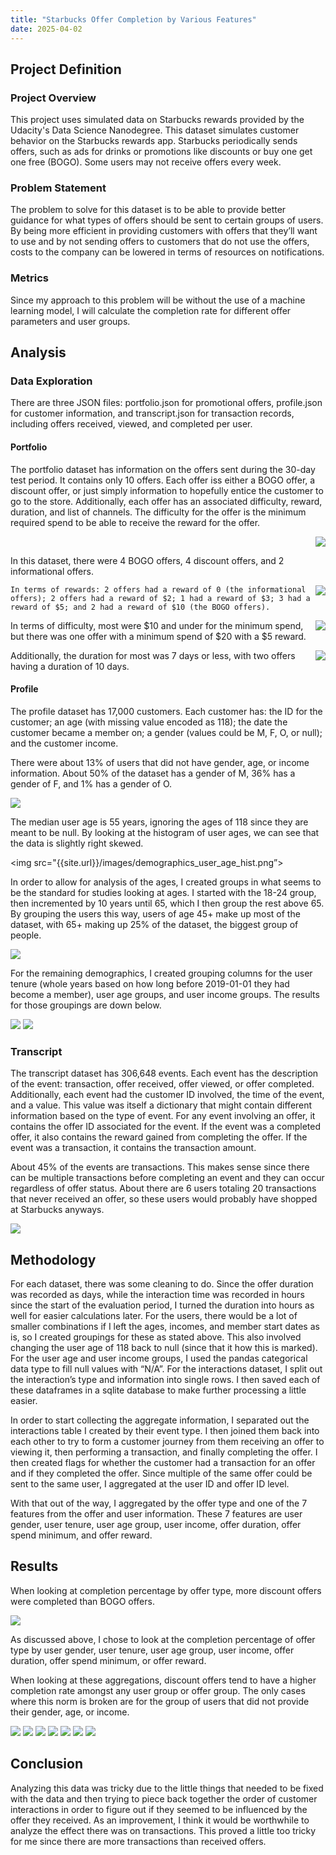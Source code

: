 ```yaml
---
title: "Starbucks Offer Completion by Various Features"
date: 2025-04-02
---
```


## Project Definition

### Project Overview

This project uses simulated data on Starbucks rewards provided by the Udacity's Data Science Nanodegree. This dataset simulates customer behavior on the Starbucks rewards app. Starbucks periodically sends offers, such as ads for drinks or promotions like discounts or buy one get one free (BOGO). Some users may not receive offers every week.

### Problem Statement

The problem to solve for this dataset is to be able to provide better guidance for what types of offers should be sent to certain groups of users. By being more efficient in providing customers with offers that they’ll want to use and by not sending offers to customers that do not use the offers, costs to the company can be lowered in terms of resources on notifications.

### Metrics

Since my approach to this problem will be without the use of a machine learning model, I will calculate the completion rate for different offer parameters and user groups.

## Analysis

### Data Exploration

There are three JSON files: portfolio.json for promotional offers, profile.json for customer information, and transcript.json for transaction records, including offers received, viewed, and completed per user.

#### Portfolio

The portfolio dataset has information on the offers sent during the 30-day test period. It contains only 10 offers. Each offer iss either a BOGO offer, a discount offer, or just simply information to hopefully entice the customer to go to the store. Additionally, each offer has an associated difficulty, reward, duration, and list of channels. The difficulty for the offer is the minimum required spend to be able to receive the reward for the offer.

<p align="right">
    <img src="{{site.url}}/images/offers_offer_type.png">
</p>

In this dataset, there were 4 BOGO offers, 4 discount offers, and 2 informational offers.

<p>
    <img align="right" src="{{site.url}}/images/offers_reward.png">

    In terms of rewards: 2 offers had a reward of 0 (the informational offers); 2 offers had a reward of $2; 1 had a reward of $3; 3 had a reward of $5; and 2 had a reward of $10 (the BOGO offers).
</p>

<img align="right" src="{{site.url}}/images/offers_difficulty.png">

In terms of difficulty, most were $10 and under for the minimum spend, but there was one offer with a minimum spend of $20 with a $5 reward.

<img align="right" src="{{site.url}}/images/offers_duration.png">

Additionally, the duration for most was 7 days or less, with two offers having a duration of 10 days.

#### Profile

The profile dataset has 17,000 customers. Each customer has: the ID for the customer; an age (with missing value encoded as 118); the date the customer became a member on; a gender (values could be M, F, O, or null); and the customer income.

There were about 13% of users that did not have gender, age, or income information. About 50% of the dataset has a gender of M, 36% has a gender of F, and 1% has a gender of O.

<img src="{{site.url}}/images/demographics_user_gender.png">

The median user age is 55 years, ignoring the ages of 118 since they are meant to be null. By looking at the histogram of user ages, we can see that the data is slightly right skewed.

<img src="{{site.url}}/images/demographics_user_age_hist.png”>

In order to allow for analysis of the ages, I created groups in what seems to be the standard for studies looking at ages. I started with the 18-24 group, then incremented by 10 years until 65, which I then group the rest above 65. By grouping the users this way, users of age 45+ make up most of the dataset, with 65+ making up 25% of the dataset, the biggest group of people.

<img src="{{site.url}}/images/demographics_user_age_group.png">

For the remaining demographics, I created grouping columns for the user tenure (whole years based on how long before 2019-01-01 they had become a member), user age groups, and user income groups. The results for those groupings are down below.



<img src="{{site.url}}/images/demographics_user_income_group.png">

<img src="{{site.url}}/images/demographics_user_tenure.png">

### Transcript

The transcript dataset has 306,648 events. Each event has the description of the event: transaction, offer received, offer viewed, or offer completed. Additionally, each event had the customer ID involved, the time of the event, and a value. This value was itself a dictionary that might contain different information based on the type of event. For any event involving an offer, it contains the offer ID associated for the event. If the event was a completed offer, it also contains the reward gained from completing the offer. If the event was a transaction, it contains the transaction amount.

About 45% of the events are transactions. This makes sense since there can be multiple transactions before completing an event and they can occur regardless of offer status. About there are 6 users totaling 20 transactions that never received an offer, so these users would probably have shopped at Starbucks anyways.

<img src="{{site.url}}/images/interactions_intxn_event_type.png">

## Methodology

For each dataset, there was some cleaning to do. Since the offer duration was recorded as days, while the interaction time was recorded in hours since the start of the evaluation period, I turned the duration into hours as well for easier calculations later. For the users, there would be a lot of smaller combinations if I left the ages, incomes, and member start dates as is, so I created groupings for these as stated above. This also involved changing the user age of 118 back to null (since that it how this is marked). For the user age and user income groups, I used the pandas categorical data type to fill null values with “N/A”. For the interactions dataset, I split out the interaction’s type and information into single rows. I then saved each of these dataframes in a sqlite database to make further processing a little easier.

In order to start collecting the aggregate information, I separated out the interactions table I created by their event type. I then joined them back into each other to try to form a customer journey from them receiving an offer to viewing it, then performing a transaction, and finally completing the offer. I then created flags for whether the customer had a transaction for an offer and if they completed the offer. Since multiple of the same offer could be sent to the same user, I aggregated at the user ID and offer ID level.

With that out of the way, I aggregated by the offer type and one of the 7 features from the offer and user information. These 7 features are user gender, user tenure, user age group, user income, offer duration, offer spend minimum, and offer reward.

## Results

When looking at completion percentage by offer type, more discount offers were completed than BOGO offers.

<img src="{{site.url}}/images/offer_completion_by_offer_type.png">

As discussed above, I chose to look at the completion percentage of offer type by user gender, user tenure, user age group, user income, offer duration, offer spend minimum, or offer reward.

When looking at these aggregations, discount offers tend to have a higher completion rate amongst any user group or offer group. The only cases where this norm is broken are for the group of users that did not provide their gender, age, or income.

<img src="{{site.url}}/images/offer_completion_by_offer_duration.png">

<img src="{{site.url}}/images/offer_completion_by_offer_reward.png">

<img src="{{site.url}}/images/offer_completion_by_offer_spend_minimum.png">

<img src="{{site.url}}/images/offer_completion_by_user_age_group.png">

<img src="{{site.url}}/images/offer_completion_by_user_gender.png">

<img src="{{site.url}}/images/offer_completion_by_user_income_group.png">

<img src="{{site.url}}/images/offer_completion_by_user_tenure.png">

## Conclusion

Analyzing this data was tricky due to the little things that needed to be fixed with the data and then trying to piece back together the order of customer interactions in order to figure out if they seemed to be influenced by the offer they received. As an improvement, I think it would be worthwhile to analyze the effect there was on transactions. This proved a little too tricky for me since there are more transactions than received offers.
